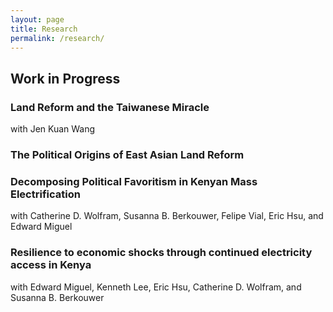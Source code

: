 ```yaml
---
layout: page
title: Research
permalink: /research/
---
```


## Work in Progress

<h3 class="sans">Land Reform and the Taiwanese Miracle </h3>
with Jen Kuan Wang

<h3 class="sans">The Political Origins of East Asian Land Reform</h3>

<h3 class="sans">Decomposing Political Favoritism in Kenyan Mass Electrification</h3>
with Catherine D. Wolfram, Susanna B. Berkouwer, Felipe Vial, Eric Hsu, and Edward Miguel

<h3 class="sans">Resilience to economic shocks through continued electricity access in Kenya</h3>
with Edward Miguel, Kenneth Lee, Eric Hsu, Catherine D. Wolfram, and Susanna B. Berkouwer